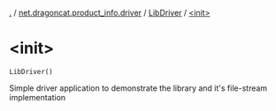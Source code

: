 [.](../../index.md) / [net.dragoncat.product_info.driver](../index.md) / [LibDriver](index.md) / [&lt;init&gt;](./-init-.md)

# &lt;init&gt;

`LibDriver()`

Simple driver application to demonstrate the library and it's file-stream
implementation

